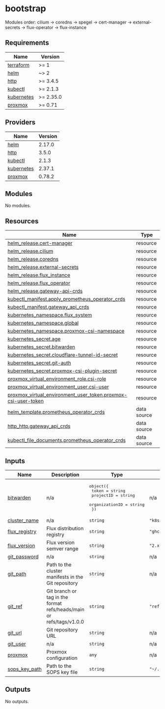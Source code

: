 # bootstrap
Modules order:
    cilium -> coredns -> spegel -> cert-manager -> external-secrets -> flux-operator -> flux-instance

<!-- BEGIN_TF_DOCS -->
## Requirements

| Name | Version |
|------|---------|
| <a name="requirement_terraform"></a> [terraform](#requirement\_terraform) | >= 1 |
| <a name="requirement_helm"></a> [helm](#requirement\_helm) | ~> 2 |
| <a name="requirement_http"></a> [http](#requirement\_http) | >= 3.4.5 |
| <a name="requirement_kubectl"></a> [kubectl](#requirement\_kubectl) | >= 2.1.3 |
| <a name="requirement_kubernetes"></a> [kubernetes](#requirement\_kubernetes) | >= 2.35.0 |
| <a name="requirement_proxmox"></a> [proxmox](#requirement\_proxmox) | >= 0.71 |

## Providers

| Name | Version |
|------|---------|
| <a name="provider_helm"></a> [helm](#provider\_helm) | 2.17.0 |
| <a name="provider_http"></a> [http](#provider\_http) | 3.5.0 |
| <a name="provider_kubectl"></a> [kubectl](#provider\_kubectl) | 2.1.3 |
| <a name="provider_kubernetes"></a> [kubernetes](#provider\_kubernetes) | 2.37.1 |
| <a name="provider_proxmox"></a> [proxmox](#provider\_proxmox) | 0.78.2 |

## Modules

No modules.

## Resources

| Name | Type |
|------|------|
| [helm_release.cert-manager](https://registry.terraform.io/providers/hashicorp/helm/latest/docs/resources/release) | resource |
| [helm_release.cilium](https://registry.terraform.io/providers/hashicorp/helm/latest/docs/resources/release) | resource |
| [helm_release.coredns](https://registry.terraform.io/providers/hashicorp/helm/latest/docs/resources/release) | resource |
| [helm_release.external-secrets](https://registry.terraform.io/providers/hashicorp/helm/latest/docs/resources/release) | resource |
| [helm_release.flux_instance](https://registry.terraform.io/providers/hashicorp/helm/latest/docs/resources/release) | resource |
| [helm_release.flux_operator](https://registry.terraform.io/providers/hashicorp/helm/latest/docs/resources/release) | resource |
| [helm_release.gateway-api-crds](https://registry.terraform.io/providers/hashicorp/helm/latest/docs/resources/release) | resource |
| [kubectl_manifest.apply_prometheus_operator_crds](https://registry.terraform.io/providers/alekc/kubectl/latest/docs/resources/manifest) | resource |
| [kubectl_manifest.gateway_api_crds](https://registry.terraform.io/providers/alekc/kubectl/latest/docs/resources/manifest) | resource |
| [kubernetes_namespace.flux_system](https://registry.terraform.io/providers/hashicorp/kubernetes/latest/docs/resources/namespace) | resource |
| [kubernetes_namespace.global](https://registry.terraform.io/providers/hashicorp/kubernetes/latest/docs/resources/namespace) | resource |
| [kubernetes_namespace.proxmox-csi-namespace](https://registry.terraform.io/providers/hashicorp/kubernetes/latest/docs/resources/namespace) | resource |
| [kubernetes_secret.age](https://registry.terraform.io/providers/hashicorp/kubernetes/latest/docs/resources/secret) | resource |
| [kubernetes_secret.bitwarden](https://registry.terraform.io/providers/hashicorp/kubernetes/latest/docs/resources/secret) | resource |
| [kubernetes_secret.cloudflare-tunnel-id-secret](https://registry.terraform.io/providers/hashicorp/kubernetes/latest/docs/resources/secret) | resource |
| [kubernetes_secret.git-auth](https://registry.terraform.io/providers/hashicorp/kubernetes/latest/docs/resources/secret) | resource |
| [kubernetes_secret.proxmox-csi-plugin-secret](https://registry.terraform.io/providers/hashicorp/kubernetes/latest/docs/resources/secret) | resource |
| [proxmox_virtual_environment_role.csi-role](https://registry.terraform.io/providers/bpg/proxmox/latest/docs/resources/virtual_environment_role) | resource |
| [proxmox_virtual_environment_user.csi-user](https://registry.terraform.io/providers/bpg/proxmox/latest/docs/resources/virtual_environment_user) | resource |
| [proxmox_virtual_environment_user_token.proxmox-csi-user-token](https://registry.terraform.io/providers/bpg/proxmox/latest/docs/resources/virtual_environment_user_token) | resource |
| [helm_template.prometheus_operator_crds](https://registry.terraform.io/providers/hashicorp/helm/latest/docs/data-sources/template) | data source |
| [http_http.gateway_api_crds](https://registry.terraform.io/providers/hashicorp/http/latest/docs/data-sources/http) | data source |
| [kubectl_file_documents.prometheus_operator_crds](https://registry.terraform.io/providers/alekc/kubectl/latest/docs/data-sources/file_documents) | data source |

## Inputs

| Name | Description | Type | Default | Required |
|------|-------------|------|---------|:--------:|
| <a name="input_bitwarden"></a> [bitwarden](#input\_bitwarden) | n/a | <pre>object({<br/>    token          = string<br/>    projectID      = string<br/>    organizationID = string<br/>  })</pre> | n/a | yes |
| <a name="input_cluster_name"></a> [cluster\_name](#input\_cluster\_name) | n/a | `string` | `"k8s"` | no |
| <a name="input_flux_registry"></a> [flux\_registry](#input\_flux\_registry) | Flux distribution registry | `string` | `"ghcr.io/fluxcd"` | no |
| <a name="input_flux_version"></a> [flux\_version](#input\_flux\_version) | Flux version semver range | `string` | `"2.x"` | no |
| <a name="input_git_password"></a> [git\_password](#input\_git\_password) | n/a | `string` | n/a | yes |
| <a name="input_git_path"></a> [git\_path](#input\_git\_path) | Path to the cluster manifests in the Git repository | `string` | n/a | yes |
| <a name="input_git_ref"></a> [git\_ref](#input\_git\_ref) | Git branch or tag in the format refs/heads/main or refs/tags/v1.0.0 | `string` | `"refs/heads/main"` | no |
| <a name="input_git_url"></a> [git\_url](#input\_git\_url) | Git repository URL | `string` | n/a | yes |
| <a name="input_git_user"></a> [git\_user](#input\_git\_user) | n/a | `string` | n/a | yes |
| <a name="input_proxmox"></a> [proxmox](#input\_proxmox) | Proxmox configuration | `any` | n/a | yes |
| <a name="input_sops_key_path"></a> [sops\_key\_path](#input\_sops\_key\_path) | Path to the SOPS key file | `string` | `"~/.config/sops/age/keys.txt"` | no |

## Outputs

No outputs.
<!-- END_TF_DOCS -->
